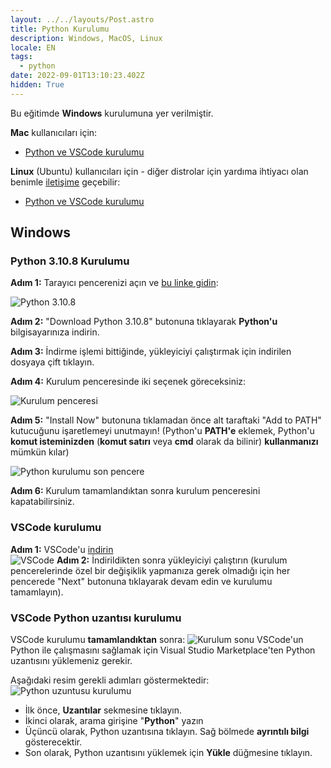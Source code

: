```yaml
---
layout: ../../layouts/Post.astro
title: Python Kurulumu
description: Windows, MacOS, Linux
locale: EN
tags:
  - python
date: 2022-09-01T13:10:23.402Z
hidden: True
---
```


Bu eğitimde **Windows** kurulumuna yer verilmiştir.

**Mac** kullanıcıları için:

- [Python ve VSCode kurulumu](https://www.youtube.com/watch?v=3-sPfR4JEQ8&ab_channel=CanadianCoding)

**Linux** (Ubuntu) kullanıcıları için - diğer distrolar için yardıma ihtiyacı olan benimle [iletişime](/) geçebilir:

- [Python ve VSCode kurulumu](https://www.youtube.com/watch?v=f9sD1DpnhuI&ab_channel=RishabhNarayan)

## Windows

### Python 3.10.8 Kurulumu

**Adım 1:** Tarayıcı pencerenizi açın ve [bu linke gidin](https://www.python.org/downloads/):

![Python 3.10.8](https://i.ibb.co/VxhxcbX/python-kurulum.png)

**Adım 2:** "Download Python 3.10.8" butonuna tıklayarak **Python'u** bilgisayarınıza indirin.

**Adım 3:** İndirme işlemi bittiğinde, yükleyiciyi çalıştırmak için indirilen dosyaya çift tıklayın.

**Adım 4:** Kurulum penceresinde iki seçenek göreceksiniz:

![Kurulum penceresi](https://i.ibb.co/3WjSG24/kurulum-1.png)

**Adım 5:** "Install Now" butonuna tıklamadan önce alt taraftaki "Add to PATH" kutucuğunu işaretlemeyi unutmayın! (Python'u **PATH'e** eklemek, Python'u **komut isteminizden** (**komut satırı** veya **cmd** olarak da bilinir) **kullanmanızı** mümkün kılar)

![Python kurulumu son pencere](https://i.ibb.co/WKvHP5m/kurulum-2.png)

**Adım 6:** Kurulum tamamlandıktan sonra kurulum penceresini kapatabilirsiniz.

### VSCode kurulumu

**Adım 1:** VSCode'u [indirin](https://code.visualstudio.com/download)  
![VSCode](https://i.ibb.co/VT7LQZc/vscode-1.png)
**Adım 2:** İndirildikten sonra yükleyiciyi çalıştırın (kurulum pencerelerinde özel bir değişiklik yapmanıza gerek olmadığı için her pencerede "Next" butonuna tıklayarak devam edin ve kurulumu tamamlayın).

### VSCode Python uzantısı kurulumu

VSCode kurulumu **tamamlandıktan** sonra:
![Kurulum sonu](https://www.pythontutorial.net/wp-content/uploads/2020/10/Setup-visual-studio-code-for-Python.png)
VSCode'un Python ile çalışmasını sağlamak için Visual Studio Marketplace'ten Python uzantısını yüklemeniz gerekir.

Aşağıdaki resim gerekli adımları göstermektedir:
![Python uzuntusu kurulumu](https://www.pythontutorial.net/wp-content/uploads/2020/10/VS-Code-Python-Extension.png)

- İlk önce, **Uzantılar** sekmesine tıklayın.
- İkinci olarak, arama girişine "**Python**" yazın
- Üçüncü olarak, Python uzantısına tıklayın. Sağ bölmede **ayrıntılı bilgi**
  gösterecektir.
- Son olarak, Python uzantısını yüklemek için **Yükle** düğmesine tıklayın.
